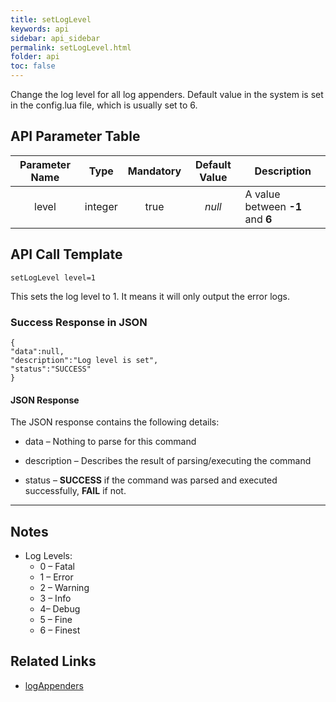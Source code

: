 ```yaml
---
title: setLogLevel
keywords: api
sidebar: api_sidebar
permalink: setLogLevel.html
folder: api
toc: false
---
```


Change the log level for all log appenders. Default value in the system is set in the config.lua file, which is usually set to 6.



## API Parameter Table

| Parameter Name |  Type   | Mandatory | Default Value | Description                      |
| :------------: | :-----: | :-------: | :-----------: | -------------------------------- |
|     level      | integer |   true    |    *null*     | A value between **-1** and **6** |



## API Call Template

``` 
setLogLevel level=1
```

This sets the log level to 1. It means it will only output the error logs.



### Success Response in JSON

``` 
{
"data":null,
"description":"Log level is set",
"status":"SUCCESS"
}
```



#### JSON Response

The JSON response contains the following details:

- data – Nothing to parse for this command


- description – Describes the result of parsing/executing the command
- status – **SUCCESS** if the command was parsed and executed successfully, **FAIL** if not.

------

## Notes

- Log Levels:
  - 0 – Fatal
  - 1 – Error
  - 2 – Warning
  - 3 – Info
  - 4– Debug
  - 5 – Fine
  - 6 – Finest




## **Related Links**

- [logAppenders](userguide_configlua.html#logappenders)